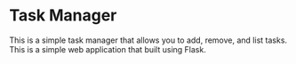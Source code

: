 # Task Manager

This is a simple task manager that allows you to add, remove, and list tasks. This is a simple web application that built using Flask.